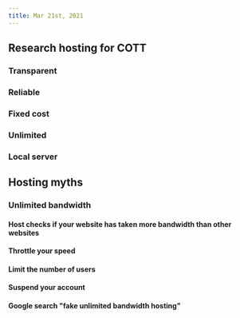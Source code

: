 ```yaml
---
title: Mar 21st, 2021
---
```


## Research hosting for COTT
### Transparent
### Reliable
### Fixed cost
### Unlimited
### Local server
## Hosting myths
### Unlimited bandwidth
#### Host checks if your website has taken more bandwidth than other websites
#### Throttle your speed
#### Limit the number of users
#### Suspend your account
#### Google search "fake unlimited bandwidth hosting"
